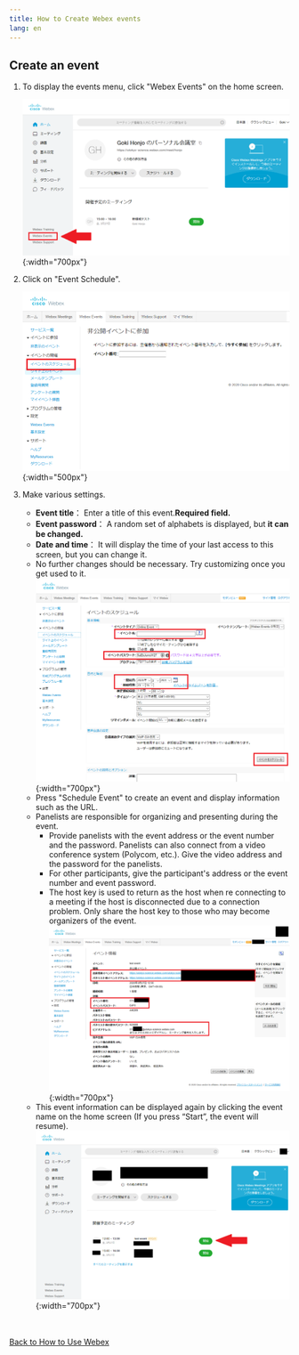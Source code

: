 ```yaml
---
title: How to Create Webex events
lang: en
---
```


## Create an event
1. To display the events menu, click "Webex Events" on the home screen.

	![Webex Eventsを表示する](img/webex_toppage_events.png){:width="700px"}

2. Click on "Event Schedule".

	![イベントのスケジュールをクリック](img/webex_events_top.png){:width="500px"}


3. Make various settings.
	* **Event title**： Enter a title of this event.**Required field.**
	* **Event password**： A random set of alphabets is displayed, but **it can be changed.**
	* **Date and time**： It will display the time of your last access to this screen, but you can change it.
	* No further changes should be necessary. Try customizing once you get used to it.   
	![イベント設定の画面](img/webex_events_setting.png){:width="700px"}
	* Press "Schedule Event" to create an event and display information such as the URL.
	* Panelists are responsible for organizing and presenting during the event.
		* Provide panelists with the event address or the event number and the password. Panelists can also connect from a video conference system (Polycom, etc.). Give the video address and the password for the panelists.
		* For other participants, give the participant's address or the event number and event password.
		* The host key is used to return as the host when re connecting to a meeting if the host is disconnected due to a connection problem. Only share the host key to those who may become organizers of the event.
	![イベント情報の画面](img/webex_events_create_finish.png){:width="700px"}
	* This event information can be displayed again by clicking the event name on the home screen (If you press “Start”, the event will resume).
	![イベント情報の画面](img/webex_events_open.png){:width="700px"}


<br>
<br>
<a href="index" target="_blank">Back to How to Use Webex</a>
